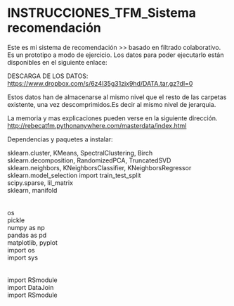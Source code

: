 # INSTRUCCIONES_TFM_Sistema recomendación

Este es mi sistema de recomendación >> basado en filtrado colaborativo. Es un prototipo a modo de ejercicio.
Los datos para poder ejecutarlo están disponibles en el siguiente enlace:

DESCARGA DE LOS DATOS:
https://www.dropbox.com/s/6z4l35g31zjx9hd/DATA.tar.gz?dl=0

Estos datos han de almacenarse al mismo nivel que el resto de las carpetas existente, una vez descomprimidos.Es decir al mismo nivel de jerarquia.


La memoria y mas explicaciones pueden verse en la siguiente dirección.
http://rebecatfm.pythonanywhere.com/masterdata/index.html


Dependencias y paquetes a instalar:

sklearn.cluster, KMeans, SpectralClustering, Birch <br>
sklearn.decomposition, RandomizedPCA, TruncatedSVD<br>
sklearn.neighbors, KNeighborsClassifier, KNeighborsRegressor<br>
sklearn.model_selection import train_test_split<br>
scipy.sparse, lil_matrix<br>
sklearn, manifold<br>
<br><br>
os<br>
pickle<br>
numpy as np<br>
pandas as pd<br>
matplotlib, pyplot<br>
import os<br>
import sys<br>
<br><br>
import RSmodule<br>
import DataJoin<br>
import RSmodule<br>



